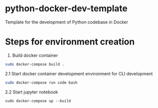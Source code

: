 # python-docker-dev-template
Template for the development of Python codebase in Docker

# Steps for environment creation

1. Build docker container
```bash
sudo docker-compose build .
```

2.1 Start docker container development environment for CLI development
```bash
sudo docker-compose run code bash
```

2.2 Start jupyter notebook
```
sudo docker-compose up --build
```

